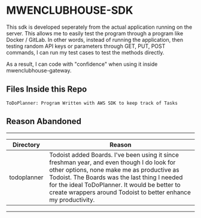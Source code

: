 # MWENCLUBHOUSE-SDK
This sdk is developed seperately from the actual application running on the server. This allows me to easily test the program through a program like Docker / GitLab. In other words, instead of running the application, then testing random API keys or parameters through GET, PUT, POST commands, I can run my test cases to test the methods directly.

As a result, I can code with "confidence" when using it inside mwenclubhouse-gateway.

## Files Inside this Repo
```
ToDoPlanner: Program Written with AWS SDK to keep track of Tasks
```

## Reason Abandoned

---------------------------
|Directory| Reason|
|-----| ---- |
|todoplanner| Todoist added Boards. I've been using it since freshman year, and even though I do look for other options, none make me as productive as Todoist. The Boards was the last thing I needed for the ideal ToDoPlanner. It would be better to create wrappers around Todoist to better enhance my productivity. 
---------------------------
